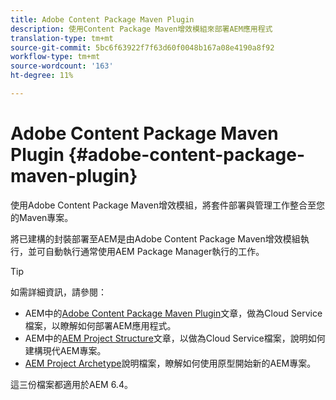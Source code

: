 ```yaml
---
title: Adobe Content Package Maven Plugin
description: 使用Content Package Maven增效模組來部署AEM應用程式
translation-type: tm+mt
source-git-commit: 5bc6f63922f7f63d60f0048b167a08e4190a8f92
workflow-type: tm+mt
source-wordcount: '163'
ht-degree: 11%

---
```



# Adobe Content Package Maven Plugin {#adobe-content-package-maven-plugin}

使用Adobe Content Package Maven增效模組，將套件部署與管理工作整合至您的Maven專案。

將已建構的封裝部署至AEM是由Adobe Content Package Maven增效模組執行，並可自動執行通常使用AEM Package Manager執行的工作。

>[!TIP]
>
>如需詳細資訊，請參閱：
>
>* AEM中的[Adobe Content Package Maven Plugin](https://experienceleague.adobe.com/docs/experience-manager-cloud-service/implementing/developer-tools/maven-plugin.html?lang=en#developer-tools)文章，做為Cloud Service檔案，以瞭解如何部署AEM應用程式。
>* AEM中的[AEM Project Structure](https://docs.adobe.com/content/help/zh-Hant/experience-manager-cloud-service/implementing/developing/aem-project-content-package-structure.html)文章，以做為Cloud Service檔案，說明如何建構現代AEM專案。
>* [AEM Project Archetype](https://docs.adobe.com/content/help/zh-Hant/experience-manager-core-components/using/developing/archetype/overview.html)說明檔案，瞭解如何使用原型開始新的AEM專案。

>
>
這三份檔案都適用於AEM 6.4。
